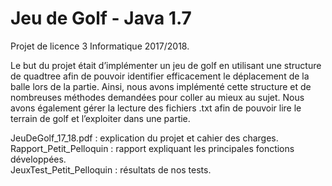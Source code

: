 # Jeu de Golf - Java 1.7

Projet de licence 3 Informatique 2017/2018.

Le but du projet était d’implémenter un jeu de golf en utilisant une structure de quadtree afin de pouvoir identifier efficacement le déplacement de la balle lors de la partie. Ainsi, nous avons implémenté cette structure et de nombreuses méthodes demandées pour coller au mieux au sujet.  Nous avons également gérer la lecture des fichiers .txt afin de pouvoir lire le terrain de golf et l’exploiter dans une partie.

JeuDeGolf_17_18.pdf : explication du projet et cahier des charges.\
Rapport_Petit_Pelloquin : rapport expliquant les principales fonctions développées.\
JeuxTest_Petit_Pelloquin : résultats de nos tests.

